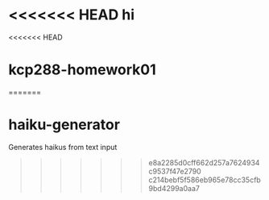 <<<<<<< HEAD
hi
=======
<<<<<<< HEAD
# kcp288-homework01
=======
# haiku-generator
Generates haikus from text input
>>>>>>> e8a2285d0cff662d257a7624934c9537f47e2790
>>>>>>> c214bebf5f586eb965e78cc35cfb9bd4299a0aa7
